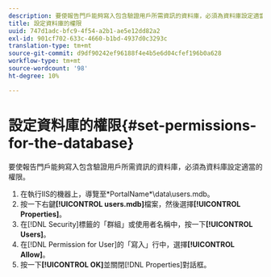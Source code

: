 ```yaml
---
description: 要使報告門戶能夠寫入包含驗證用戶所需資訊的資料庫，必須為資料庫設定適當的權限。
title: 設定資料庫的權限
uuid: 747d1adc-bfc9-4f54-a2b1-ae5e12dd82a2
exl-id: 901cf702-633c-4660-b1bd-4937d0c3293c
translation-type: tm+mt
source-git-commit: d9df90242ef96188f4e4b5e6d04cfef196b0a628
workflow-type: tm+mt
source-wordcount: '98'
ht-degree: 10%

---
```


# 設定資料庫的權限{#set-permissions-for-the-database}

要使報告門戶能夠寫入包含驗證用戶所需資訊的資料庫，必須為資料庫設定適當的權限。

1. 在執行IIS的機器上，導覽至\*PortalName*\data\users.mdb。
1. 按一下右鍵&#x200B;**[!UICONTROL users.mdb]**&#x200B;檔案，然後選擇&#x200B;**[!UICONTROL Properties]**。
1. 在[!DNL Security]標籤的「群組」或使用者名稱中，按一下&#x200B;**[!UICONTROL Users]**。
1. 在[!DNL Permission for User]的「寫入」行中，選擇&#x200B;**[!UICONTROL Allow]**。
1. 按一下&#x200B;**[!UICONTROL OK]**&#x200B;並關閉[!DNL Properties]對話框。
